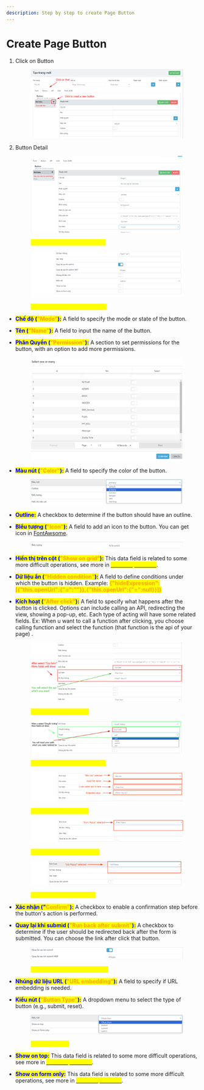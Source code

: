 ```yaml
---
description: Step by step to create Page Button
---
```


# Create Page Button

1.  Click on Button

    <figure><img src="../.gitbook/assets/image (11).png" alt=""><figcaption></figcaption></figure>
2.  Button Detail

    <figure><img src="../.gitbook/assets/image (8) (1) (1).png" alt=""><figcaption><p><mark style="color:yellow;"><strong>Button UI fields information 1</strong></mark></p></figcaption></figure>

    <figure><img src="../.gitbook/assets/image (11) (1) (1).png" alt=""><figcaption><p><mark style="color:yellow;"><strong>Button UI fields information 2</strong></mark></p></figcaption></figure>

* <mark style="color:blue;">**Chế độ (**</mark><mark style="color:orange;">**"Mode"**</mark><mark style="color:blue;">**):**</mark> A field to specify the mode or state of the button.
* <mark style="color:blue;">**Tên (**</mark><mark style="color:orange;">**"Name"**</mark><mark style="color:blue;">**):**</mark> A field to input the name of the button.
*   <mark style="color:blue;">**Phân Quyền (**</mark><mark style="color:orange;">**"Permission"**</mark><mark style="color:blue;">**):**</mark> A section to set permissions for the button, with an option to add more permissions.

    <figure><img src="../.gitbook/assets/image (12) (1).png" alt=""><figcaption></figcaption></figure>
*   <mark style="color:blue;">**Màu nút (**</mark><mark style="color:orange;">**"Color"**</mark><mark style="color:blue;">**):**</mark> A field to specify the color of the button.

    <figure><img src="../.gitbook/assets/image (13) (1).png" alt=""><figcaption></figcaption></figure>
* <mark style="color:blue;">**Outline:**</mark> A checkbox to determine if the button should have an outline.
*   <mark style="color:blue;">**BIểu tượng (**</mark><mark style="color:orange;">**"Icon"**</mark><mark style="color:blue;">**):**</mark> A field to add an icon to the button. You can get icon in [FontAwsome](https://fontawesome.com/).

    <figure><img src="../.gitbook/assets/image (14) (1).png" alt=""><figcaption></figcaption></figure>
* <mark style="color:blue;">**Hiển thị trên cột (**</mark><mark style="color:orange;">**"Show on grid"**</mark><mark style="color:blue;">**):**</mark> This data field is related to some more difficult operations, see more in [<mark style="color:yellow;">Button Operations</mark>](others.md).
* <mark style="color:blue;">**Dữ liệu ẩn (**</mark><mark style="color:orange;">**"Hidden condition"**</mark><mark style="color:blue;">**):**</mark> A field to define conditions under which the button is hidden. Example: <mark style="color:orange;">**{"hideExpression":\[{"this.openUrl":{"=":""\}},{"this.openUrl":{"=":null\}}]}**</mark>
*   <mark style="color:blue;">**Kích hoạt (**</mark><mark style="color:orange;">**"After click"**</mark><mark style="color:blue;">**):**</mark> A field to specify what happens after the button is clicked. Options can include calling an API, redirecting the view, showing a pop-up, etc. Each type of acting will have some related fields. Ex: When u want to call a function after clicking, you choose calling function and select the function (that function is the api of your page) .

    <figure><img src="../.gitbook/assets/image (1) (1) (1).png" alt=""><figcaption><p><mark style="color:yellow;"><strong>After select "Gọi hàm"</strong></mark></p></figcaption></figure>

    <figure><img src="../.gitbook/assets/image (2) (1) (1).png" alt=""><figcaption><p><mark style="color:yellow;"><strong>After select "Chuyển hướng"</strong></mark></p></figcaption></figure>

    <figure><img src="../.gitbook/assets/image (10) (1).png" alt=""><figcaption><p><mark style="color:yellow;"><strong>After select "Báo cáo"</strong></mark></p></figcaption></figure>

    <figure><img src="../.gitbook/assets/image (11) (1).png" alt=""><figcaption><p><mark style="color:yellow;"><strong>After select "Form Popup"</strong></mark></p></figcaption></figure>

    <figure><img src="../.gitbook/assets/image (14).png" alt=""><figcaption><p><mark style="color:yellow;"><strong>After select "List Popup"</strong></mark></p></figcaption></figure>
* <mark style="color:blue;">**Xác nhận ("**</mark><mark style="color:orange;">**Confirm"**</mark><mark style="color:blue;">**):**</mark> A checkbox to enable a confirmation step before the button's action is performed.
*   <mark style="color:blue;">**Quay lại khi submid (**</mark><mark style="color:orange;">**"Run back after submit"**</mark><mark style="color:blue;">**):**</mark> A checkbox to determine if the user should be redirected back after the form is submitted. You can choose the link after click that button.

    <figure><img src="../.gitbook/assets/image (21) (1).png" alt=""><figcaption><p><mark style="color:yellow;"><strong>Enabled "Quay lại khi submit"</strong></mark></p></figcaption></figure>
* <mark style="color:blue;">**Nhúng dữ liệu URL (**</mark><mark style="color:orange;">**"URL embedding"**</mark><mark style="color:blue;">**):**</mark> A field to specify if URL embedding is needed.
*   <mark style="color:blue;">**Kiểu nút (**</mark><mark style="color:orange;">**"Button Type"**</mark><mark style="color:blue;">**):**</mark> A dropdown menu to select the type of button (e.g., submit, reset).

    <figure><img src="../.gitbook/assets/image (3) (1) (1).png" alt=""><figcaption><p><mark style="color:yellow;"><strong>List "Kiểu nút"</strong></mark></p></figcaption></figure>
* <mark style="color:blue;">**Show on top:**</mark> This data field is related to some more difficult operations, see more in  [<mark style="color:yellow;">Button Operations</mark>](others.md).
* <mark style="color:blue;">**Show on form only:**</mark> This data field is related to some more difficult operations, see more in  [<mark style="color:yellow;">Button Operations</mark>](others.md).
